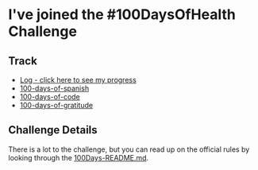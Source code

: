 # I've joined the #100DaysOfHealth Challenge

## Track

* [Log - click here to see my progress](log.md)
* [100-days-of-spanish](https://github.com/mikekwright/100-days-of-spanish)
* [100-days-of-code](https://github.com/mikekwright/100-days-of-code)
* [100-days-of-gratitude](https://github.com/mikekwright/100-days-of-gratitude)

## Challenge Details

There is a lot to the challenge, but you can read up on the official rules by
looking through the [100Days-README.md](100Days-README.md).  
